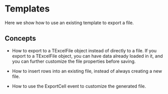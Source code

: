 # Templates

Here we show how to use an existing template to export a file.

## Concepts

- How to export to a TExcelFile object instead of directly to a file. If you export to a TExcelFile object, you can have data already loaded in it, and you can further customize the file properties before saving.

- How to insert rows into an existing file, instead of always creating a new file.

- How to use the ExportCell event to customize the generated file.
